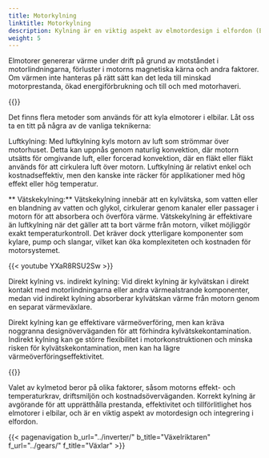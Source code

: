 ```yaml
---
title: Motorkylning
linktitle: Motorkylning
description: Kylning är en viktig aspekt av elmotordesign i elfordon (EV) för att säkerställa optimal prestanda, effektivitet och tillförlitlighet.
weight: 5
---
```

<!-- markdownlint-disable MD033 -->
Elmotorer genererar värme under drift på grund av motståndet i motorlindningarna, förluster i motorns magnetiska kärna och andra faktorer. Om värmen inte hanteras på rätt sätt kan det leda till minskad motorprestanda, ökad energiförbrukning och till och med motorhaveri.

{{<evkxdisplayaddarticle />}}

Det finns flera metoder som används för att kyla elmotorer i elbilar. Låt oss ta en titt på några av de vanliga teknikerna:

Luftkylning: Med luftkylning kyls motorn av luft som strömmar över motorhuset. Detta kan uppnås genom naturlig konvektion, där motorn utsätts för omgivande luft, eller forcerad konvektion, där en fläkt eller fläkt används för att cirkulera luft över motorn. Luftkylning är relativt enkel och kostnadseffektiv, men den kanske inte räcker för applikationer med hög effekt eller hög temperatur.

** Vätskekylning:** Vätskekylning innebär att en kylvätska, som vatten eller en blandning av vatten och glykol, cirkulerar genom kanaler eller passager i motorn för att absorbera och överföra värme. Vätskekylning är effektivare än luftkylning när det gäller att ta bort värme från motorn, vilket möjliggör exakt temperaturkontroll. Det kräver dock ytterligare komponenter som kylare, pump och slangar, vilket kan öka komplexiteten och kostnaden för motorsystemet.

{{< youtube YXaR8RSU2Sw >}}

Direkt kylning vs. indirekt kylning: Vid direkt kylning är kylvätskan i direkt kontakt med motorlindningarna eller andra värmealstrande komponenter, medan vid indirekt kylning absorberar kylvätskan värme från motorn genom en separat värmeväxlare.

Direkt kylning kan ge effektivare värmeöverföring, men kan kräva noggranna designöverväganden för att förhindra kylvätskekontamination. Indirekt kylning kan ge större flexibilitet i motorkonstruktionen och minska risken för kylvätskekontamination, men kan ha lägre värmeöverföringseffektivitet.

{{<evkxdisplayaddarticle />}}

Valet av kylmetod beror på olika faktorer, såsom motorns effekt- och temperaturkrav, driftsmiljön och kostnadsöverväganden. Korrekt kylning är avgörande för att upprätthålla prestanda, effektivitet och tillförlitlighet hos elmotorer i elbilar, och är en viktig aspekt av motordesign och integrering i elfordon.


{{< pagenavigation b_url="../inverter/" b_title="Växelriktaren" f_url="../gears/" f_title="Växlar" >}}